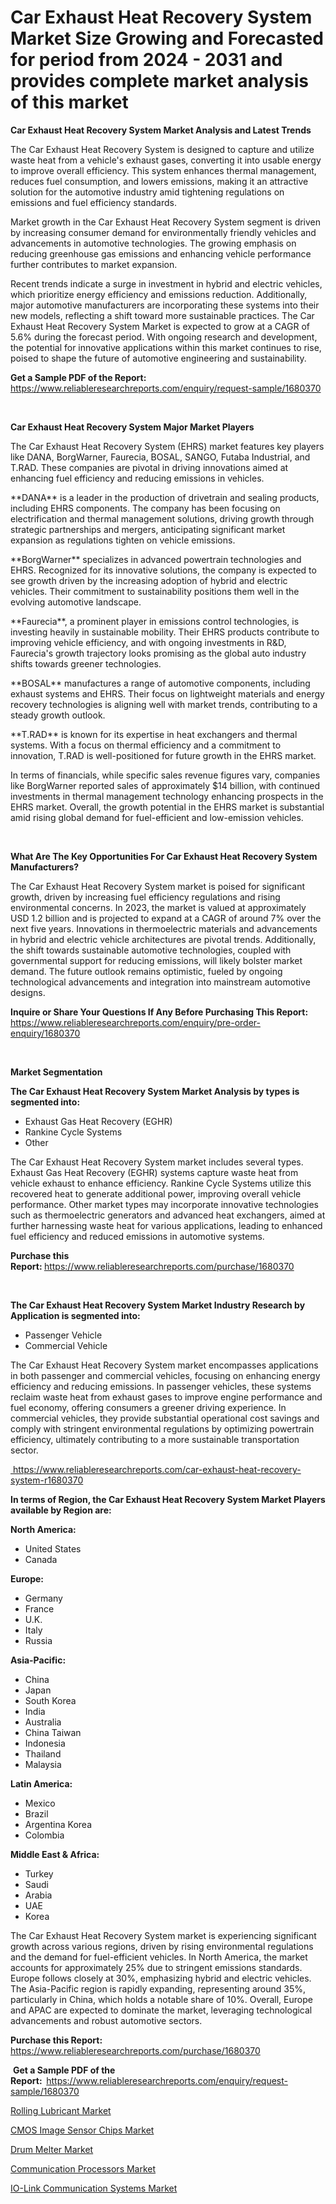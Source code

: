<p><h1>Car Exhaust Heat Recovery System Market Size Growing and Forecasted for period from 2024 - 2031 and provides complete market analysis of this market</h1></p><p><strong>Car Exhaust Heat Recovery System Market Analysis and Latest Trends</strong></p>
<p><p>The Car Exhaust Heat Recovery System is designed to capture and utilize waste heat from a vehicle's exhaust gases, converting it into usable energy to improve overall efficiency. This system enhances thermal management, reduces fuel consumption, and lowers emissions, making it an attractive solution for the automotive industry amid tightening regulations on emissions and fuel efficiency standards.</p><p>Market growth in the Car Exhaust Heat Recovery System segment is driven by increasing consumer demand for environmentally friendly vehicles and advancements in automotive technologies. The growing emphasis on reducing greenhouse gas emissions and enhancing vehicle performance further contributes to market expansion.</p><p>Recent trends indicate a surge in investment in hybrid and electric vehicles, which prioritize energy efficiency and emissions reduction. Additionally, major automotive manufacturers are incorporating these systems into their new models, reflecting a shift toward more sustainable practices. The Car Exhaust Heat Recovery System Market is expected to grow at a CAGR of 5.6% during the forecast period. With ongoing research and development, the potential for innovative applications within this market continues to rise, poised to shape the future of automotive engineering and sustainability.</p></p>
<p><strong>Get a Sample PDF of the Report:&nbsp;</strong> <a href="https://www.reliableresearchreports.com/enquiry/request-sample/1680370?utm_campaign=31&utm_medium=2&utm_source=Github&utm_content=ia&utm_term=04102024&utm_id=car-exhaust-heat-recovery-system">https://www.reliableresearchreports.com/enquiry/request-sample/1680370</a></p>
<p>&nbsp;</p>
<p><strong>Car Exhaust Heat Recovery System Major Market Players</strong></p>
<p><p>The Car Exhaust Heat Recovery System (EHRS) market features key players like DANA, BorgWarner, Faurecia, BOSAL, SANGO, Futaba Industrial, and T.RAD. These companies are pivotal in driving innovations aimed at enhancing fuel efficiency and reducing emissions in vehicles.</p><p>**DANA** is a leader in the production of drivetrain and sealing products, including EHRS components. The company has been focusing on electrification and thermal management solutions, driving growth through strategic partnerships and mergers, anticipating significant market expansion as regulations tighten on vehicle emissions.</p><p>**BorgWarner** specializes in advanced powertrain technologies and EHRS. Recognized for its innovative solutions, the company is expected to see growth driven by the increasing adoption of hybrid and electric vehicles. Their commitment to sustainability positions them well in the evolving automotive landscape.</p><p>**Faurecia**, a prominent player in emissions control technologies, is investing heavily in sustainable mobility. Their EHRS products contribute to improving vehicle efficiency, and with ongoing investments in R&D, Faurecia's growth trajectory looks promising as the global auto industry shifts towards greener technologies.</p><p>**BOSAL** manufactures a range of automotive components, including exhaust systems and EHRS. Their focus on lightweight materials and energy recovery technologies is aligning well with market trends, contributing to a steady growth outlook.</p><p>**T.RAD** is known for its expertise in heat exchangers and thermal systems. With a focus on thermal efficiency and a commitment to innovation, T.RAD is well-positioned for future growth in the EHRS market.</p><p>In terms of financials, while specific sales revenue figures vary, companies like BorgWarner reported sales of approximately $14 billion, with continued investments in thermal management technology enhancing prospects in the EHRS market. Overall, the growth potential in the EHRS market is substantial amid rising global demand for fuel-efficient and low-emission vehicles.</p></p>
<p>&nbsp;</p>
<p><strong>What Are The Key Opportunities For Car Exhaust Heat Recovery System Manufacturers?</strong></p>
<p><p>The Car Exhaust Heat Recovery System market is poised for significant growth, driven by increasing fuel efficiency regulations and rising environmental concerns. In 2023, the market is valued at approximately USD 1.2 billion and is projected to expand at a CAGR of around 7% over the next five years. Innovations in thermoelectric materials and advancements in hybrid and electric vehicle architectures are pivotal trends. Additionally, the shift towards sustainable automotive technologies, coupled with governmental support for reducing emissions, will likely bolster market demand. The future outlook remains optimistic, fueled by ongoing technological advancements and integration into mainstream automotive designs.</p></p>
<p><strong>Inquire or Share Your Questions If Any Before Purchasing This Report:</strong> <a href="https://www.reliableresearchreports.com/enquiry/pre-order-enquiry/1680370?utm_campaign=31&utm_medium=2&utm_source=Github&utm_content=ia&utm_term=04102024&utm_id=car-exhaust-heat-recovery-system">https://www.reliableresearchreports.com/enquiry/pre-order-enquiry/1680370</a></p>
<p>&nbsp;</p>
<p><strong>Market Segmentation</strong></p>
<p><strong>The Car Exhaust Heat Recovery System Market Analysis by types is segmented into:</strong></p>
<p><ul><li>Exhaust Gas Heat Recovery (EGHR)</li><li>Rankine Cycle Systems</li><li>Other</li></ul></p>
<p><p>The Car Exhaust Heat Recovery System market includes several types. Exhaust Gas Heat Recovery (EGHR) systems capture waste heat from vehicle exhaust to enhance efficiency. Rankine Cycle Systems utilize this recovered heat to generate additional power, improving overall vehicle performance. Other market types may incorporate innovative technologies such as thermoelectric generators and advanced heat exchangers, aimed at further harnessing waste heat for various applications, leading to enhanced fuel efficiency and reduced emissions in automotive systems.</p></p>
<p><strong>Purchase this Report:&nbsp;</strong><a href="https://www.reliableresearchreports.com/purchase/1680370?utm_campaign=31&utm_medium=2&utm_source=Github&utm_content=ia&utm_term=04102024&utm_id=car-exhaust-heat-recovery-system">https://www.reliableresearchreports.com/purchase/1680370</a></p>
<p>&nbsp;</p>
<p><strong>The Car Exhaust Heat Recovery System Market Industry Research by Application is segmented into:</strong></p>
<p><ul><li>Passenger Vehicle</li><li>Commercial Vehicle</li></ul></p>
<p><p>The Car Exhaust Heat Recovery System market encompasses applications in both passenger and commercial vehicles, focusing on enhancing energy efficiency and reducing emissions. In passenger vehicles, these systems reclaim waste heat from exhaust gases to improve engine performance and fuel economy, offering consumers a greener driving experience. In commercial vehicles, they provide substantial operational cost savings and comply with stringent environmental regulations by optimizing powertrain efficiency, ultimately contributing to a more sustainable transportation sector.</p></p>
<p><a href="https://www.reliableresearchreports.com/car-exhaust-heat-recovery-system-r1680370?utm_campaign=31&utm_medium=2&utm_source=Github&utm_content=ia&utm_term=04102024&utm_id=car-exhaust-heat-recovery-system">&nbsp;https://www.reliableresearchreports.com/car-exhaust-heat-recovery-system-r1680370</a></p>
<p><strong>In terms of Region, the Car Exhaust Heat Recovery System Market Players available by Region are:</strong></p>
<p>
    <p> <strong> North America: </strong>
        <ul>
            <li>United States</li>
            <li>Canada</li>
        </ul>
        </p> 
    <p> <strong> Europe: </strong>
        <ul>
            <li>Germany</li>
            <li>France</li>
            <li>U.K.</li>
            <li>Italy</li>
            <li>Russia</li>
        </ul>
        </p> 
    <p> <strong> Asia-Pacific: </strong>
        <ul>
            <li>China</li>
            <li>Japan</li>
            <li>South Korea</li>
            <li>India</li>
            <li>Australia</li>
            <li>China Taiwan</li>
            <li>Indonesia</li>
            <li>Thailand</li>
            <li>Malaysia</li>
        </ul>
        </p> 
    <p> <strong> Latin America: </strong>
        <ul>
            <li>Mexico</li>
            <li>Brazil</li>
            <li>Argentina Korea</li>
            <li>Colombia</li>
        </ul>
        </p> 
    <p> <strong> Middle East & Africa: </strong>
        <ul>
            <li>Turkey</li>
            <li>Saudi</li>
            <li>Arabia</li>
            <li>UAE</li>
            <li>Korea</li>
        </ul>
    </p>
    </p>
<p><p>The Car Exhaust Heat Recovery System market is experiencing significant growth across various regions, driven by rising environmental regulations and the demand for fuel-efficient vehicles. In North America, the market accounts for approximately 25% due to stringent emissions standards. Europe follows closely at 30%, emphasizing hybrid and electric vehicles. The Asia-Pacific region is rapidly expanding, representing around 35%, particularly in China, which holds a notable share of 10%. Overall, Europe and APAC are expected to dominate the market, leveraging technological advancements and robust automotive sectors.</p></p>
<p><strong>Purchase this Report: </strong><a href="https://www.reliableresearchreports.com/purchase/1680370?utm_campaign=31&utm_medium=2&utm_source=Github&utm_content=ia&utm_term=04102024&utm_id=car-exhaust-heat-recovery-system">https://www.reliableresearchreports.com/purchase/1680370</a></p>
<p>&nbsp;<strong>Get a Sample PDF of the Report:&nbsp;&nbsp;</strong><a href="https://www.reliableresearchreports.com/enquiry/request-sample/1680370?utm_campaign=31&utm_medium=2&utm_source=Github&utm_content=ia&utm_term=04102024&utm_id=car-exhaust-heat-recovery-system">https://www.reliableresearchreports.com/enquiry/request-sample/1680370</a></p>
<p><strong></strong></p>
<p><p><a href="https://github.com/LilianFaulkner65/Market-Research-Report-List-1/blob/main/rolling-lubricant-market.md?utm_campaign=31&utm_medium=2&utm_source=Github&utm_content=ia&utm_term=04102024&utm_id=car-exhaust-heat-recovery-system">Rolling Lubricant Market</a></p><p><a href="https://issuu.com/reportprime-2/docs/cmos-image-sensor-chips-market-size_918e994b49cf78?utm_campaign=31&utm_medium=2&utm_source=Github&utm_content=ia&utm_term=04102024&utm_id=car-exhaust-heat-recovery-system">CMOS Image Sensor Chips Market</a></p><p><a href="https://github.com/RuthLucas64/Market-Research-Report-List-1/blob/main/drum-melter-market.md?utm_campaign=31&utm_medium=2&utm_source=Github&utm_content=ia&utm_term=04102024&utm_id=car-exhaust-heat-recovery-system">Drum Melter Market</a></p><p><a href="https://www.linkedin.com/pulse/communication-processors-market-industry-trends-forecast-hw7lc?utm_campaign=31&utm_medium=2&utm_source=Github&utm_content=ia&utm_term=04102024&utm_id=car-exhaust-heat-recovery-system">Communication Processors Market</a></p><p><a href="https://issuu.com/reportprime-2/docs/io-link-communication-systems-marke_c1a21f206255c2?utm_campaign=31&utm_medium=2&utm_source=Github&utm_content=ia&utm_term=04102024&utm_id=car-exhaust-heat-recovery-system">IO-Link Communication Systems Market</a></p></p>